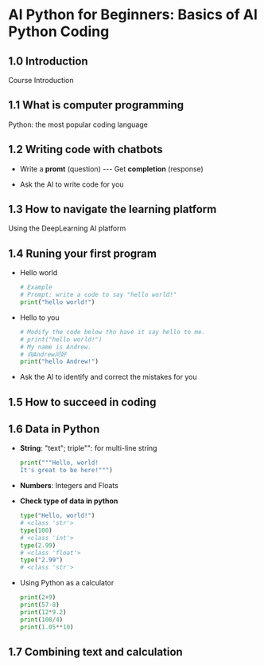 # AI Python for Beginners: Basics of AI Python Coding

## 1.0 Introduction

Course Introduction

## 1.1 What is computer programming

Python: the most popular coding language

## 1.2 Writing code with chatbots

- Write a **promt** (question) --- Get **completion** (response)

- Ask the AI to write code for you

## 1.3 How to navigate the learning platform

Using the DeepLearning AI platform

## 1.4 Runing your first program

- Hello world
  
  ```python
  # Example
  # Prompt: write a code to say "hello world!"
  print("hello world!")
  ```

- Hello to you
  
  ```python
  # Modify the code below tho have it say hello to me.
  # print("hello world!")
  # My name is Andrew. 
  # 向Andrew问好
  print("hello Andrew!")
  ```

- Ask the AI to identify and correct the mistakes for you

## 1.5 How to succeed in coding

## 1.6 Data in Python

- **String**: "text"; triple"": for multi-line string
  
  ```python
  print("""Hello, world!
  It's great to be here!""")
  ```

- **Numbers**: Integers and Floats

- **Check type of data in python**
  
  ```python
  type("Hello, world!")
  # <class 'str'>
  type(100)
  # <class 'int'>
  type(2.99)
  # <class 'float'>
  type("2.99")
  # <class 'str'>
  ```

- Using Python as a calculator
  
  ```python
  print(2+9)
  print(57-8)
  print(12*9.2)
  print(100/4)
  print(1.05**10)
  ```

## 1.7 Combining text and calculation
